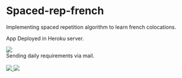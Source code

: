 # Spaced-rep-french

Implementing spaced repetition algorithm to learn french colocations.
    <br />

App Deployed in Heroku server.
    <br />

<a href="https://www.heroku.com">
<img src="https://img.shields.io/badge/Heroku-430098?style=for-the-badge&logo=heroku&logoColor=white" />
    </a>
    <br />
  Sending daily requirements via mail.
      <br />
      <br />

<a href="https://www.python.org/">
    	<img src="https://img.shields.io/badge/built%20with-Python3-yellow.svg" />
    </a>
<a href="https://github.com/Spaced-rep-french/LICENSE">
      <img src="https://img.shields.io/badge/license-MIT-red.svg" />
    </a>
